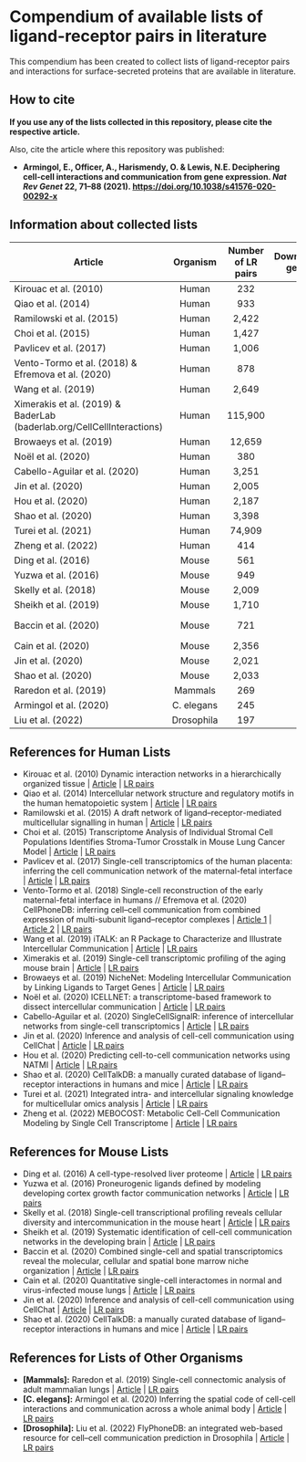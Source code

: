 # Compendium of available lists of ligand-receptor pairs in literature

This compendium has been created to collect lists of ligand-receptor pairs
and interactions for surface-secreted proteins that are available in literature.

## How to cite

**If you use any of the lists collected in this repository, please cite the
respective article.**

Also, cite the article where this repository was published: 

- **Armingol, E., Officer, A., Harismendy, O. & Lewis, N.E. Deciphering cell-cell interactions
and communication from gene expression. *Nat Rev Genet* 22, 71–88 (2021). https://doi.org/10.1038/s41576-020-00292-x**

## Information about collected lists

| Article                                                                  |  Organism  | Number of LR pairs | Downstream genes? | Protein Complexes? | Functional Annotations? | Metabolites? |     Associated Tool    |
|--------------------------------------------------------------------------|:----------:|:------------------:|:-----------------:|:------------------:|:-----------------------:|:------------:|:----------------------:|
| Kirouac et al. (2010)                                                    |    Human   |         232        |                   |                    |                         |              |                        |
| Qiao et al. (2014)                                                       |    Human   |         933        |                   |                    |                         |              |                        |
| Ramilowski et al. (2015)                                                 |    Human   |        2,422       |                   |                    |                         |              |                        |
| Choi et al. (2015)                                                       |    Human   |        1,427       |                   |                    |                         |              |                        |
| Pavlicev et al. (2017)                                                   |    Human   |        1,006       |                   |                    |                         |              |                        |
| Vento-Tormo et al. (2018)   & Efremova et al. (2020)                     |    Human   |         878        |                   |          X         |                         |              |       CellPhoneDB      |
| Wang et al. (2019)                                                       |    Human   |        2,649       |                   |                    |            X            |              |          iTalk         |
| Ximerakis et al. (2019) &   BaderLab (baderlab.org/CellCellInteractions) |    Human   |       115,900      |                   |                    |                         |              |                        |
| Browaeys et al. (2019)                                                   |    Human   |       12,659       |         X         |                    |                         |              |        NicheNet        |
| Noël et al. (2020)                                                       |    Human   |         380        |                   |          X         |            X            |              |        ICELLNET        |
| Cabello-Aguilar et al. (2020)                                            |    Human   |        3,251       |                   |                    |                         |              |    SingleCellSignalR   |
| Jin et al. (2020)                                                        |    Human   |        2,005       |                   |          X         |            X            |              |        CellChat        |
| Hou et al. (2020)                                                        |    Human   |        2,187       |                   |                    |                         |              |          NATMI         |
| Shao et al. (2020)                                                       |    Human   |        3,398       |                   |                    |                         |              |                        |
| Turei et al. (2021)                                                      |    Human   |       74,909       |         X         |          X         |            X            |              |                        |
| Zheng et al. (2022)                                                      |    Human   |         414        |                   |                    |                         |       X      |        MEBOCOST        |
| Ding et al. (2016)                                                       |    Mouse   |         561        |                   |                    |                         |              |                        |
| Yuzwa et al. (2016)                                                      |    Mouse   |         949        |                   |                    |                         |              |                        |
| Skelly et al. (2018)                                                     |    Mouse   |        2,009       |                   |                    |                         |              |                        |
| Sheikh et al. (2019)                                                     |    Mouse   |        1,710       |                   |                    |                         |              |                        |
| Baccin et al. (2020)                                                     |    Mouse   |         721        |                   |          X         |            X            |              | RNA-Magnet (Algorithm) |
| Cain et al. (2020)                                                       |    Mouse   |        2,356       |                   |                    |                         |              |                        |
| Jin et al. (2020)                                                        |    Mouse   |        2,021       |                   |          X         |            X            |              |        CellChat        |
| Shao et al. (2020)                                                       |    Mouse   |        2,033       |                   |                    |                         |              |                        |
| Raredon et al. (2019)                                                    |   Mammals  |         269        |                   |                    |            X            |              |                        |
| Armingol et al. (2020)                                                   | C. elegans |         245        |                   |                    |            X            |              |        cell2cell       |
| Liu et al. (2022)                                                        | Drosophila |         197        |                   |                    |            X            |              |       FlyPhoneDB       |

## References for Human Lists

- Kirouac et al. (2010) Dynamic interaction networks in a hierarchically organized tissue
    | [Article](https://doi.org/10.1038/msb.2010.71)
    | [LR pairs](./Human/Human-2010-Kirouac-LR-pairs.xlsx)
- Qiao et al. (2014) Intercellular network structure and regulatory motifs in the human
 hematopoietic system
    | [Article](https://doi.org/10.15252/msb.20145141)
    |  [LR pairs](./Human/Human-2014-Qiao-LR-pairs.xlsx)
- Ramilowski et al. (2015) A draft network of ligand–receptor-mediated multicellular
 signalling in human
    | [Article](https://doi.org/10.1038/ncomms8866)
    | [LR pairs](./Human/Human-2015-Ramilowski-LR-pairs.txt)
- Choi et al. (2015) Transcriptome Analysis of Individual Stromal Cell Populations
 Identifies Stroma-Tumor Crosstalk in Mouse Lung Cancer Model
    | [Article](https://doi.org/10.1016/j.celrep.2015.01.040)
    | [LR pairs](./Human/Human-2015-Choi-LR-pairs.txt)
- Pavlicev et al. (2017) Single-cell transcriptomics of the human placenta: inferring
 the cell communication network of the maternal-fetal interface
    | [Article](https://doi.org/10.1101/gr.207597.116)
    | [LR pairs](./Human/Human-2017-Pavlicev-LR-pairs.xlsx)
- Vento-Tormo et al. (2018) Single-cell reconstruction of the early maternal-fetal
 interface in humans // Efremova et al. (2020) CellPhoneDB: inferring cell–cell communication
from combined expression of multi-subunit ligand–receptor complexes
    | [Article 1](https://doi.org/10.1038/s41586-018-0698-6)
    | [Article 2](https://doi.org/10.1038/s41596-020-0292-x)
    | [LR pairs](./Human/Human-2018-Vento-Tormo-LR-pairs.csv)
- Wang et al. (2019) iTALK: an R Package to Characterize and Illustrate
 Intercellular Communication
    | [Article](https://doi.org/10.1101/507871)
    | [LR pairs](./Human/Human-2019-Wang-LR-pairs.csv)
- Ximerakis et al. (2019) Single-cell transcriptomic profiling of
 the aging mouse brain
    | [Article](https://doi.org/10.1038/s41593-019-0491-3)
    | [LR pairs](./Human/Human-2019-Ximerakis-BaderLab-2017.txt.zip)
- Browaeys et al. (2019) NicheNet: Modeling Intercellular Communication
 by Linking Ligands to Target Genes
    | [Article](https://doi.org/10.1038/s41592-019-0667-5)
    | [LR pairs](./Human/Human-2019-Browaeys-LR-pairs.zip)
- Noël et al. (2020) ICELLNET: a transcriptome-based framework to
 dissect intercellular communication
    | [Article](https://doi.org/10.1101/2020.03.05.976878)
    | [LR pairs](./Human/Human-2020-Noël-LR-pairs.xlsx)
- Cabello-Aguilar et al. (2020) SingleCellSignalR: inference of intercellular networks
 from single-cell transcriptomics
    | [Article](https://doi.org/10.1093/nar/gkaa183)
    | [LR pairs](./Human/Human-2020-Cabello-Aguilar-LR-pairs.csv)
- Jin et al. (2020) Inference and analysis of cell-cell communication using CellChat
    | [Article](https://doi.org/10.1101/2020.07.21.214387) 
    | [LR pairs](./Human/Human-2020-Jin-LR-pairs.csv)
- Hou et al. (2020) Predicting cell-to-cell communication networks using NATMI
    | [Article](https://doi.org/10.1038/s41467-020-18873-z) 
    | [LR pairs](./Human/Human-2020-Hou-LR-pairs.xlsx)
- Shao et al. (2020) CellTalkDB: a manually curated database of ligand–receptor 
 interactions in humans and mice
    | [Article](https://doi.org/10.1093/bib/bbaa269) 
    | [LR pairs](./Human/Human-2020-Shao-LR-pairs.txt)
- Turei et al. (2021) Integrated intra- and intercellular signaling knowledge for
  multicellular omics analysis
    | [Article](https://doi.org/10.15252/msb.20209923) 
    | [LR pairs](./Human/Human-2021-OmniPath-Turei.zip)  
- Zheng et al. (2022) MEBOCOST: Metabolic Cell-Cell Communication Modeling by
  Single Cell Transcriptome
    | [Article](https://doi.org/10.1101/2022.05.30.494067) 
    | [LR pairs](./Human/Human-2022-Zheng-MetSensor-pairs.tsv)  
    
## References for Mouse Lists

- Ding et al. (2016) A cell-type-resolved liver proteome
    | [Article](https://doi.org/10.1074/mcp.M116.060145)
    | [LR pairs](./Mouse/Mouse-2016-Ding-LR-pairs.xlsx)
- Yuzwa et al. (2016) Proneurogenic ligands defined by
 modeling developing cortex growth factor communication networks
    | [Article](https://doi.org/10.1016/j.neuron.2016.07.037)
    | [LR pairs](./Mouse/Mouse-2016-Yuzwa-LR-pairs.xlsx)
- Skelly et al. (2018) Single-cell transcriptional profiling reveals cellular
 diversity and intercommunication in the mouse heart
    | [Article](https://doi.org/10.1016/j.celrep.2017.12.072)
    | [LR pairs](./Mouse/Mouse-2018-Skelly-LR-pairs.xlsx)
 - Sheikh et al. (2019) Systematic identification of
  cell-cell communication networks in the developing brain
    | [Article](https://doi.org/10.1016/j.isci.2019.10.026)
    | [LR pairs](./Mouse/Mouse-2019-Sheikh-LR-pairs.xlsx)
- Baccin et al. (2020) Combined single-cell and spatial transcriptomics reveal the molecular,
 cellular and spatial bone marrow niche organization
    | [Article](https://doi.org/10.1038/s41556-019-0439-6)
    | [LR pairs](./Mouse/Mouse-2020-Baccin-LR-pairs.xlsx)
 - Cain et al. (2020) Quantitative single-cell interactomes
  in normal and virus-infected mouse lungs
    | [Article](https://doi.org/10.1101/2020.02.05.936054)
    | [LR pairs](./Mouse/Mouse-2020-Cain-LR-pairs.xlsx)
- Jin et al. (2020) Inference and analysis of cell-cell communication using CellChat
    | [Article](https://doi.org/10.1101/2020.07.21.214387) 
    | [LR pairs](./Mouse/Mouse-2020-Jin-LR-pairs.csv)
- Shao et al. (2020) CellTalkDB: a manually curated database of ligand–receptor 
 interactions in humans and mice
    | [Article](https://doi.org/10.1093/bib/bbaa269) 
    | [LR pairs](./Mouse/Mouse-2020-Shao-LR-pairs.txt)

## References for Lists of Other Organisms

- **[Mammals]:** Raredon et al. (2019) Single-cell connectomic analysis of
adult mammalian lungs
    | [Article](https://doi.org/10.1126/sciadv.aaw3851)
    | [LR pairs](./Others/Mammals-2019-Raredon-LR-pairs.xlsx)
- **[C. elegans]:** Armingol et al. (2020) Inferring the spatial code of cell-cell interactions
 and communication across a whole animal body
    | [Article](https://doi.org/10.1101/2020.11.22.392217)
    | [LR pairs](./Others/Celegans-2020-Armingol-LR-pairs.xlsx)
- **[Drosophila]:** Liu et al. (2022) FlyPhoneDB: an integrated web-based resource for cell–cell
 communication prediction in Drosophila
    | [Article](https://doi.org/10.1093/genetics/iyab235)
    | [LR pairs](./Others/Drosophila-2022-Liu-LR-pairs.xlsx)